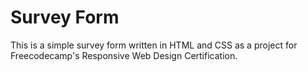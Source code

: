 # Survey Form
This is a simple survey form written in HTML and CSS as a project for Freecodecamp's Responsive Web Design Certification.
